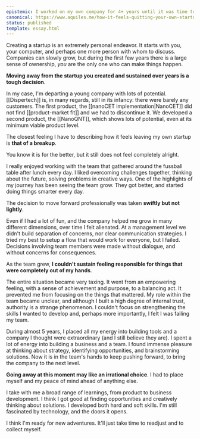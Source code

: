 ```yaml
---
epistemic: I worked on my own company for 4+ years until it was time to move on into new adventures.
canonical: https://www.aquiles.me/how-it-feels-quitting-your-own-startup/
status: published
template: essay.html
---
```

Creating a startup is an extremely personal endeavor. It starts with you, your computer, and perhaps one more person with whom to discuss. Companies can slowly grow, but during the first few years there is a large sense of ownership, *you* are the only one who can make things happen. 

**Moving away from the startup you created and sustained over years is a tough decision**. 

In my case, I'm departing a young company with lots of potential. [[Dispertech]] is, in many regards, still in its infancy: there were barely any customers. The first product, the [[nanoCET implementation|NanoCET]] did not find [[product-market fit]] and we had to discontinue it. We developed a second product, the [[NanoQNT]], which shows lots of potential, even at its minimum viable product level. 

The closest feeling I have to describing how it feels leaving my own startup is **that of a breakup**. 

You know it is for the better, but it still does not feel completely alright. 

I really enjoyed working with the team that gathered around the fussball table after lunch every day. I liked overcoming challenges together, thinking about the future, solving problems in creative ways. One of the highlights of my journey has been seeing the team grow. They got better, and started doing things smarter every day. 

The decision to move forward professionally was taken **swiftly but not lightly**. 

Even if I had a lot of fun, and the company helped me grow in many different dimensions, over time I felt alienated. At a management level we didn't build separation of concerns, nor clear communication strategies. I tried my best to setup a flow that would work for everyone, but I failed. Decisions involving team members were made without dialogue, and without concerns for consequences. 

As the team grew, **I couldn't sustain feeling responsible for things that were completely out of my hands**. 

The entire situation became very taxing. It went from an empowering feeling, with a sense of achievement and purpose, to a balancing act. It prevented me from focusing on the things that mattered. My role within the team became unclear, and although I built a high degree of internal trust, authority is a strange phenomenon. I couldn't focus on strengthening the skills I wanted to develop and, perhaps more importantly, I felt I was failing my team. 

During almost 5 years, I placed all my energy into building tools and a company I thought were extraordinary (and I still believe they are). I spent a lot of energy into building a business and a team. I found immense pleasure at thinking about strategy, identifying opportunities, and brainstorming solutions. Now it is in the team's hands to keep pushing forward, to bring the company to the next level. 

**Going away at this moment may like an irrational choice**. I had to place myself and my peace of mind ahead of anything else. 

I take with me a broad range of learnings, from product to business development. I think I got good at finding opportunities and creatively thinking about solutions. I developed both hard and soft skills. I'm still fascinated by technology, and the doors it opens. 

I think I'm ready for new adventures. It'll just take time to readjust and to collect myself.  
